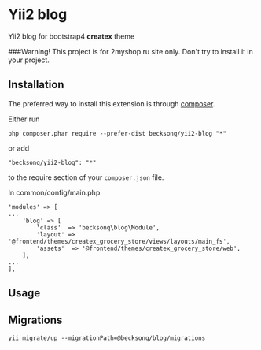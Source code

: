 Yii2 blog
=========
Yii2 blog for bootstrap4 <strong>createx</strong> theme

###Warning!
This project is for 2myshop.ru site only. Don't try to install it in your project.

Installation
------------

The preferred way to install this extension is through [composer](http://getcomposer.org/download/).

Either run

```
php composer.phar require --prefer-dist becksonq/yii2-blog "*"
```

or add

```
"becksonq/yii2-blog": "*"
```

to the require section of your `composer.json` file.

In common/config/main.php

```
'modules' => [
...
    'blog' => [
        'class'  => 'becksonq\blog\Module',
        'layout' => '@frontend/themes/createx_grocery_store/views/layouts/main_fs',
        'assets'  => '@frontend/themes/createx_grocery_store/web',
    ],
...
],
```


Usage
-----


Migrations
----------


```
yii migrate/up --migrationPath=@becksonq/blog/migrations
```
